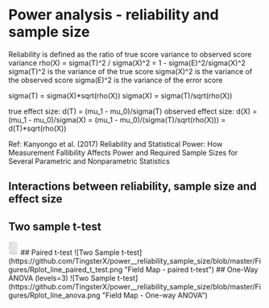 # Power analysis - reliability and sample size

Reliability is defined as the ratio of true score variance to observed score variance
rho(X) = sigma(T)^2 / sigma(X)^2 = 1 - sigma(E)^2/sigma(X)^2
sigma(T)^2 is the variance of the true score
sigma(X)^2 is the variance of the observed score
sigma(E)^2 is the variance of the error score

sigma(T) = sigma(X)*sqrt(rho(X))
sigma(X) = sigma(T)/sqrt(rho(X))

true effect size:     d(T) = (mu_1 - mu_0)/sigma(T) 
observed effect size: d(X) = (mu_1 - mu_0)/sigma(X) = (mu_1 - mu_0)/(sigma(T)/sqrt(rho(X))) = d(T)*sqrt(rho(X)) 

Ref: Kanyongo et al. (2017) Reliability and Statistical Power: How Measurement Fallibility Affects Power and Required Sample Sizes for Several Parametric and Nonparametric Statistics


## Interactions between reliability, sample size and effect size

## Two sample t-test
<img src="https://github.com/TingsterX/power__reliability_sample_size/blob/master/Figures/Rplot_line_2sample_t_test.png" width="20">
## Paired t-test
![Two Sample t-test](https://github.com/TingsterX/power__reliability_sample_size/blob/master/Figures/Rplot_line_paired_t_test.png "Field Map - paired t-test")
## One-Way ANOVA (levels=3)
![Two Sample t-test](https://github.com/TingsterX/power__reliability_sample_size/blob/master/Figures/Rplot_line_anova.png "Field Map - One-way ANOVA")


